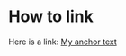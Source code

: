 # How to link

Here is a link: [My anchor text](./2024-01-17-geometric-aspects-of-learning-in-games.md)